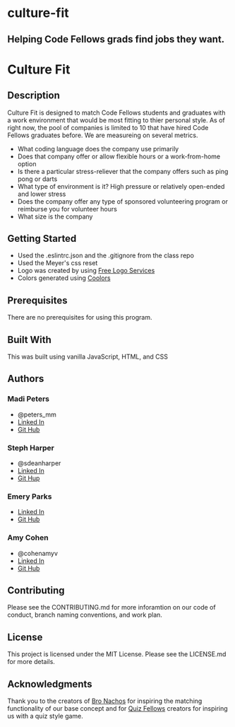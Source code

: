 # culture-fit
Helping Code Fellows grads find jobs they want.
---

# Culture Fit

## Description
Culture Fit is designed to match Code Fellows students and graduates with a work environment that would be most fitting to thier personal style. As of right now, the pool of companies is limited to 10 that have hired Code Fellows graduates before.  We are measureing on several metrics.
* What coding language does the company use primarily
* Does that company offer or allow flexible hours or a work-from-home option
* Is there a particular stress-reliever that the company offers such as ping pong or darts
* What type of environment is it? High pressure or relatively open-ended and lower stress
* Does the company offer any type of sponsored volunteering program or reimburse you for volunteer hours
* What size is the company

## Getting Started
* Used the .eslintrc.json and the .gitignore from the class repo
* Used the Meyer's css reset
* Logo was created by using [Free Logo Services](https://www.freelogoservices.com/step3/parent/8321394?lastsave=2270463892ae1af356236ba73d3a87fc)
* Colors generated using [Coolors](https://coolors.co/cee0dc-757780-1ca3ce-eae7dc-afaab9)

## Prerequisites
There are no prerequisites for using this program.

## Built With
This was built using vanilla JavaScript, HTML, and CSS

## Authors
### Madi Peters
* @peters_mm
* [Linked In](https://www.linkedin.com/in/madeline-peters/)
* [Git Hub](https://github.com/madelinepet)
### Steph Harper
* @sdeanharper
* [Linked In](https://www.linkedin.com/in/sdeanharper)
* [Git Hup](github.com/IndigoShock)
### Emery Parks
* [Linked In](https://www.linkedin.com/in/emeryparks/)
* [Git Hub](https://github.com/EmeryP)
### Amy Cohen
* @cohenamyv
* [Linked In](https://www.linkedin.com/in/amyvcohen/)
* [Git Hub](https://github.com/AmyCohen)

## Contributing
Please see the CONTRIBUTING.md for more inforamtion on our code of conduct, branch naming conventions, and work plan.

## License
This project is licensed under the MIT License. Please see the LICENSE.md for more details.

## Acknowledgments
Thank you to the creators of [Bro Nachos](http://bronacho.com/) for inspiring the matching functionality of our base concept and for [Quiz Fellows](https://ccloops.github.io/quiz-fellows/index.html) creators for inspiring us with a quiz style game.

